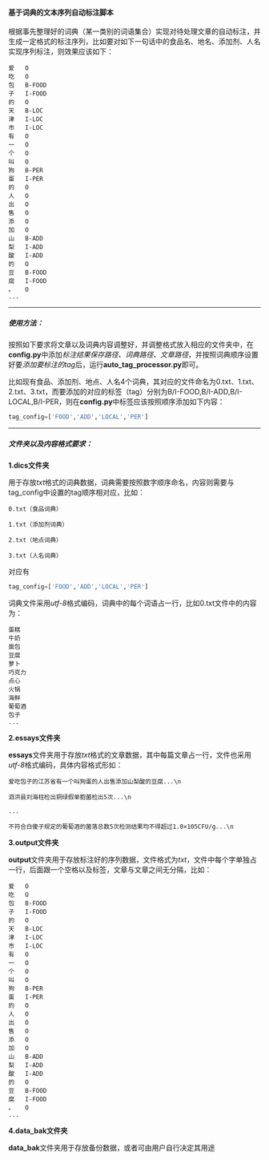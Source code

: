 #### 基于词典的文本序列自动标注脚本

根据事先整理好的词典（某一类别的词语集合）实现对待处理文章的自动标注，并生成一定格式的标注序列，比如要对如下一句话中的食品名、地名、添加剂、人名实现序列标注，则效果应该如下：

```
爱	O
吃	O
包	B-FOOD
子	I-FOOD
的	O
天	B-LOC
津   I-LOC
市	I-LOC
有	O
一	O
个	O
叫	O
狗	B-PER
蛋	I-PER
的	O
人	O
出	O
售	O
添	O
加	O
山	B-ADD
梨	I-ADD
酸	I-ADD
的	O
豆	B-FOOD
腐	I-FOOD
。	O
...
```



----

##### 使用方法：

按照如下要求将文章以及词典内容调整好，并调整格式放入相应的文件夹中，在**config.py**中添加*标注结果保存路径、词典路径、文章路径*，并按照词典顺序设置好要*添加要标注的tag*后，运行**auto_tag_processor.py**即可。

比如现有食品、添加剂、地点、人名4个词典，其对应的文件命名为0.txt、1.txt、2.txt、3.txt，而要添加的对应的标签（tag）分别为B/I-FOOD,B/I-ADD,B/I-LOCAL,B/I-PER，则在**config.py**中标签应该按照顺序添加如下内容：

```python
tag_config=['FOOD','ADD','LOCAL','PER']
```



-----

##### 文件夹以及内容格式要求：

**1.dics文件夹**

用于存放*txt*格式的词典数据，词典需要按照数字顺序命名，内容则需要与tag_config中设置的tag顺序相对应，比如：

```
0.txt（食品词典）

1.txt（添加剂词典）

2.txt（地点词典）

3.txt（人名词典）

```

对应有

```python
tag_config=['FOOD','ADD','LOCAL','PER']
```

词典文件采用*utf-8*格式编码，词典中的每个词语占一行，比如0.txt文件中的内容为：

```
蛋糕	
牛奶	
面包	
豆腐	
萝卜	
巧克力	
点心	
火锅	
海鲜	
葡萄酒	
包子
...
```

**2.essays文件夹**

**essays**文件夹用于存放*txt*格式的文章数据，其中每篇文章占一行，文件也采用*utf-8*格式编码，具体内容格式形如：

```
爱吃包子的江苏省有一个叫狗蛋的人出售添加山梨酸的豆腐...\n

泗洪县刘海柱检出铜绿假单胞菌检出5次...\n

...

不符合白傻子规定的葡萄酒的菌落总数5次检测结果均不得超过1.0×105CFU/g...\n
```

**3.output文件夹**

**output**文件夹用于存放标注好的序列数据，文件格式为*txt*，文件中每个字单独占一行，后面跟一个空格以及标签，文章与文章之间无分隔，比如：

```
爱	O
吃	O
包	B-FOOD
子	I-FOOD
的	O
天	B-LOC
津   I-LOC
市	I-LOC
有	O
一	O
个	O
叫	O
狗	B-PER
蛋	I-PER
的	O
人	O
出	O
售	O
添	O
加	O
山	B-ADD
梨	I-ADD
酸	I-ADD
的	O
豆	B-FOOD
腐	I-FOOD
。	O
...
```

**4.data_bak文件夹**

**data_bak**文件夹用于存放备份数据，或者可由用户自行决定其用途

